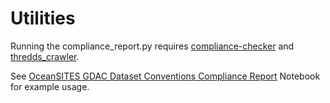 # Utilities

Running the compliance_report.py requires [compliance-checker](https://github.com/asascience-open/thredds_crawler)
and [thredds_crawler](https://github.com/ioos/compliance-checker). 

See [OceanSITES GDAC Dataset Conventions Compliance Report](https://github.com/MBARIMike/dmt/blob/master/utilities/GDAC_compliance_report.ipynb)
Notebook for example usage.


